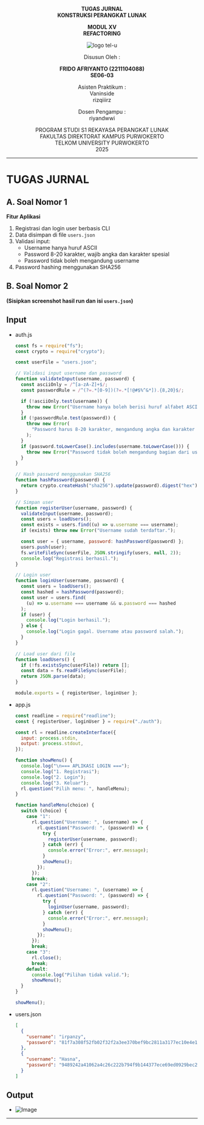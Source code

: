 <div align="center">

**TUGAS JURNAL**  
**KONSTRUKSI PERANGKAT LUNAK**

**MODUL XV**  
**REFACTORING**

![logo tel-u](https://github.com/user-attachments/assets/3a44181d-9c92-47f6-8cf0-87755117fd99)

Disusun Oleh :

**FRIDO AFRIYANTO (2211104088)**  
**SE06-03**

Asisten Praktikum :  
Vaninside  
rizqiiirz

Dosen Pengampu :  
riyandwwi

PROGRAM STUDI S1 REKAYASA PERANGKAT LUNAK  
FAKULTAS DIREKTORAT KAMPUS PURWOKERTO  
TELKOM UNIVERSITY PURWOKERTO  
2025

</div>

---

# TUGAS JURNAL

## A. Soal Nomor 1

**Fitur Aplikasi**

1. Registrasi dan login user berbasis CLI
2. Data disimpan di file `users.json`
3. Validasi input:
   - Username hanya huruf ASCII
   - Password 8-20 karakter, wajib angka dan karakter spesial
   - Password tidak boleh mengandung username
4. Password hashing menggunakan SHA256

## B. Soal Nomor 2

**(Sisipkan screenshot hasil run dan isi `users.json`)**

## Input

- auth.js

  ```js
  const fs = require("fs");
  const crypto = require("crypto");

  const userFile = "users.json";

  // Validasi input username dan password
  function validateInput(username, password) {
    const asciiOnly = /^[a-zA-Z]+$/;
    const passwordRule = /^(?=.*[0-9])(?=.*[!@#$%^&*]).{8,20}$/;

    if (!asciiOnly.test(username)) {
      throw new Error("Username hanya boleh berisi huruf alfabet ASCII.");
    }
    if (!passwordRule.test(password)) {
      throw new Error(
        "Password harus 8-20 karakter, mengandung angka dan karakter spesial."
      );
    }
    if (password.toLowerCase().includes(username.toLowerCase())) {
      throw new Error("Password tidak boleh mengandung bagian dari username.");
    }
  }

  // Hash password menggunakan SHA256
  function hashPassword(password) {
    return crypto.createHash("sha256").update(password).digest("hex");
  }

  // Simpan user
  function registerUser(username, password) {
    validateInput(username, password);
    const users = loadUsers();
    const exists = users.find((u) => u.username === username);
    if (exists) throw new Error("Username sudah terdaftar.");

    const user = { username, password: hashPassword(password) };
    users.push(user);
    fs.writeFileSync(userFile, JSON.stringify(users, null, 2));
    console.log("Registrasi berhasil.");
  }

  // Login user
  function loginUser(username, password) {
    const users = loadUsers();
    const hashed = hashPassword(password);
    const user = users.find(
      (u) => u.username === username && u.password === hashed
    );
    if (user) {
      console.log("Login berhasil.");
    } else {
      console.log("Login gagal. Username atau password salah.");
    }
  }

  // Load user dari file
  function loadUsers() {
    if (!fs.existsSync(userFile)) return [];
    const data = fs.readFileSync(userFile);
    return JSON.parse(data);
  }

  module.exports = { registerUser, loginUser };
  ```

- app.js

  ```js
  const readline = require("readline");
  const { registerUser, loginUser } = require("./auth");

  const rl = readline.createInterface({
    input: process.stdin,
    output: process.stdout,
  });

  function showMenu() {
    console.log("\n=== APLIKASI LOGIN ===");
    console.log("1. Registrasi");
    console.log("2. Login");
    console.log("3. Keluar");
    rl.question("Pilih menu: ", handleMenu);
  }

  function handleMenu(choice) {
    switch (choice) {
      case "1":
        rl.question("Username: ", (username) => {
          rl.question("Password: ", (password) => {
            try {
              registerUser(username, password);
            } catch (err) {
              console.error("Error:", err.message);
            }
            showMenu();
          });
        });
        break;
      case "2":
        rl.question("Username: ", (username) => {
          rl.question("Password: ", (password) => {
            try {
              loginUser(username, password);
            } catch (err) {
              console.error("Error:", err.message);
            }
            showMenu();
          });
        });
        break;
      case "3":
        rl.close();
        break;
      default:
        console.log("Pilihan tidak valid.");
        showMenu();
    }
  }

  showMenu();
  ```

- users.json
  ```json
  [
    {
      "username": "irpanzy",
      "password": "81f7a308f52fb02f32f2a3ee370bef9bc2811a3177ec10e4e1777c155041d02c"
    },
    {
      "username": "Hasna",
      "password": "9489242a41062a4c26c222b794f9b144377ece69ed0929bec2c8c29d6fd1a73d"
    }
  ]
  ```

## Output

- ![Image](https://github.com/user-attachments/assets/19815033-98a1-492f-bd92-a6f4ec7d6c92)

---
